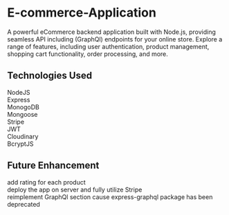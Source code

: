 # E-commerce-Application

A powerful eCommerce backend application built with Node.js, providing seamless API including (GraphQl) endpoints for your online store.
Explore a range of features, including user authentication, product management, shopping cart functionality, order processing, and more.

## Technologies Used
NodeJS<br/>
Express<br/>
MonogoDB<br/>
Mongoose<br/>
Stripe<br/>
JWT<br/>
Cloudinary<br/>
BcryptJS<br/>

## Future Enhancement
add rating for each product <br/>
deploy the app on server and fully utilize Stripe<br/>
reimplement GraphQl section cause express-graphql package has been deprecated








